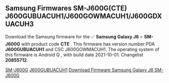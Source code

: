 <h2>Samsung Firmwares SM-J600G(CTE) J600GUBUACUH1/J600GOWMACUH1/J600GDXUACUH3</h2>
Download the Samsung firmware for the ✅ <strong>Samsung Galaxy J6 </strong> ⭐ <strong>SM-J600G</strong> with product code <strong>CTE</strong> . This firmware has version number PDA <strong>J600GUBUACUH1</strong> and CSC J600GOWMACUH1. The operating system of this firmware is Android Q , with build date 2021-10-01. Changelist <strong>20855712</strong>.


[SM-J600G](https://samfirm.shop/samsung/model/SM-J600G)
[J600GUBUACUH1](https://samfirm.shop/samsung/pda/J600GUBUACUH1)
[Download Firmware Samsung Galaxy J6 SM-J600G](https://samfirm.shop/samsung/firmware/461849)
